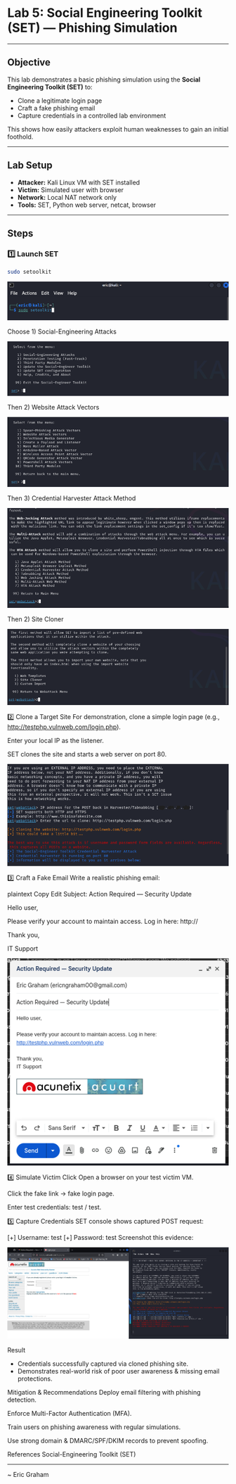 # Lab 5: Social Engineering Toolkit (SET) — Phishing Simulation

---

## Objective

This lab demonstrates a basic phishing simulation using the **Social Engineering Toolkit (SET)** to:
- Clone a legitimate login page
- Craft a fake phishing email
- Capture credentials in a controlled lab environment

This shows how easily attackers exploit human weaknesses to gain an initial foothold.

---

## Lab Setup

- **Attacker:** Kali Linux VM with SET installed
- **Victim:** Simulated user with browser
- **Network:** Local NAT network only
- **Tools:** SET, Python web server, netcat, browser

---

## Steps

### 1️⃣ Launch SET

```bash
sudo setoolkit
```
![setoolkit](/screenshots/setoolkit/sudo_setoolkit.png)

Choose 1) Social-Engineering Attacks

![setoolkit](/Pentest-Labs/screenshots/setoolkit/soc_eng_attack.png)

Then 2) Website Attack Vectors

![setoolkit](/screenshots/setoolkit/web_att_vec.png)

Then 3) Credential Harvester Attack Method

![setoolkit](/screenshots/setoolkit/cred_harv_att_method.png)

Then 2) Site Cloner

![setoolkit](/screenshots/setoolkit/site_cloner.png)

2️⃣ Clone a Target Site
For demonstration, clone a simple login page (e.g., http://testphp.vulnweb.com/login.php).

Enter your local IP as the listener.

SET clones the site and starts a web server on port 80.

![setoolkit](/screenshots/setoolkit/web_clone_w_ip.png)

3️⃣ Craft a Fake Email
Write a realistic phishing email:

plaintext
Copy
Edit
Subject: Action Required — Security Update

Hello user,

Please verify your account to maintain access. Log in here:
http://<attacker-ip>

Thank you,

IT Support


![setoolkit](/screenshots/setoolkit/fake_email.png)


4️⃣ Simulate Victim Click
Open a browser on your test victim VM.

Click the fake link → fake login page.

Enter test credentials: test / test.

5️⃣ Capture Credentials
SET console shows captured POST request:

[+] Username: test
[+] Password: test
Screenshot this evidence:

![setoolkit](/screenshots/setoolkit/full_output.png)

Result
* Credentials successfully captured via cloned phishing site.
* Demonstrates real-world risk of poor user awareness & missing email protections.

Mitigation & Recommendations
Deploy email filtering with phishing detection.

Enforce Multi-Factor Authentication (MFA).

Train users on phishing awareness with regular simulations.

Use strong domain & DMARC/SPF/DKIM records to prevent spoofing.

References
Social-Engineering Toolkit (SET)

---

~ Eric Graham
